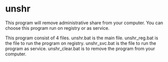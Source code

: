 # unshr
This program will remove administrative share from your computer.
You can choose this program run on registry or as service.

This program consist of 4 files.
unshr.bat is the main file.
unshr_reg.bat is the file to run the program on registry.
unshr_svc.bat is the file to run the program as service.
unshr_clear.bat is to remove the program from your computer.